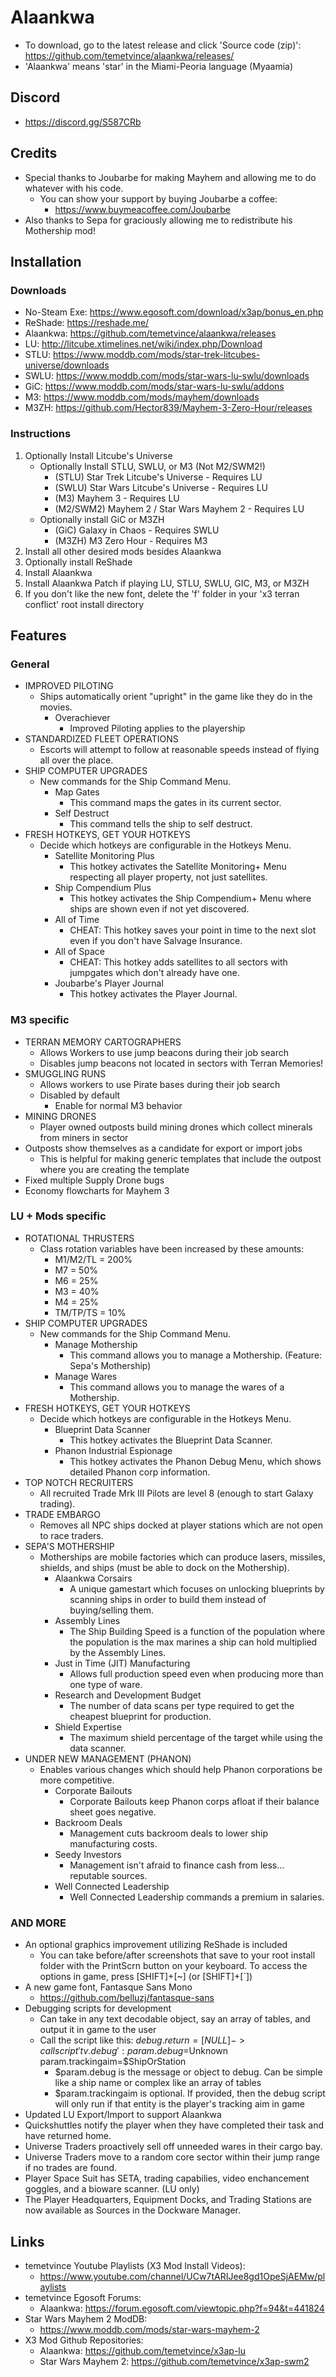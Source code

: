 # Alaankwa
* To download, go to the latest release and click 'Source code (zip)': https://github.com/temetvince/alaankwa/releases/
* 'Alaankwa' means 'star' in the Miami-Peoria language (Myaamia)

## Discord
* https://discord.gg/S587CRb

## Credits
* Special thanks to Joubarbe for making Mayhem and allowing me to do whatever with his code.
    * You can show your support by buying Joubarbe a coffee:
        * https://www.buymeacoffee.com/Joubarbe
* Also thanks to Sepa for graciously allowing me to redistribute his Mothership mod!

## Installation
### Downloads
* No-Steam Exe: https://www.egosoft.com/download/x3ap/bonus_en.php
* ReShade: https://reshade.me/
* Alaankwa: https://github.com/temetvince/alaankwa/releases
* LU: http://litcube.xtimelines.net/wiki/index.php/Download
* STLU: https://www.moddb.com/mods/star-trek-litcubes-universe/downloads
* SWLU: https://www.moddb.com/mods/star-wars-lu-swlu/downloads
* GiC: https://www.moddb.com/mods/star-wars-lu-swlu/addons
* M3: https://www.moddb.com/mods/mayhem/downloads
* M3ZH: https://github.com/Hector839/Mayhem-3-Zero-Hour/releases

### Instructions
1. Optionally Install Litcube's Universe
    * Optionally Install STLU, SWLU, or M3 (Not M2/SWM2!)
        * (STLU) Star Trek Litcube's Universe - Requires LU
        * (SWLU) Star Wars Litcube's Universe - Requires LU
        * (M3) Mayhem 3 - Requires LU
        * (M2/SWM2) Mayhem 2 / Star Wars Mayhem 2 - Requires LU
    * Optionally install GiC or M3ZH
        * (GiC) Galaxy in Chaos - Requires SWLU
        * (M3ZH) M3 Zero Hour - Requires M3
4. Install all other desired mods besides Alaankwa
5. Optionally install ReShade
6. Install Alaankwa
7. Install Alaankwa Patch if playing LU, STLU, SWLU, GIC, M3, or M3ZH
8. If you don't like the new font, delete the 'f' folder in your 'x3 terran conflict' root install directory

## Features
### General
* IMPROVED PILOTING
    * Ships automatically orient "upright" in the game like they do in the movies.
        * Overachiever
            * Improved Piloting applies to the playership
* STANDARDIZED FLEET OPERATIONS
    * Escorts will attempt to follow at reasonable speeds instead of flying all over the place.
* SHIP COMPUTER UPGRADES
    * New commands for the Ship Command Menu.
        * Map Gates
            * This command maps the gates in its current sector.
        * Self Destruct
            * This command tells the ship to self destruct.
* FRESH HOTKEYS, GET YOUR HOTKEYS
    * Decide which hotkeys are configurable in the Hotkeys Menu.
        * Satellite Monitoring Plus
            * This hotkey activates the Satellite Monitoring+ Menu respecting all player property, not just satellites.
        * Ship Compendium Plus
            * This hotkey activates the Ship Compendium+ Menu where ships are shown even if not yet discovered.
        * All of Time
            * CHEAT: This hotkey saves your point in time to the next slot even if you don't have Salvage Insurance.
        * All of Space
            * CHEAT: This hotkey adds satellites to all sectors with jumpgates which don't already have one.
        * Joubarbe's Player Journal
            * This hotkey activates the Player Journal.
  
### M3 specific
* TERRAN MEMORY CARTOGRAPHERS
    * Allows Workers to use jump beacons during their job search
    * Disables jump beacons not located in sectors with Terran Memories!
* SMUGGLING RUNS
    * Allows workers to use Pirate bases during their job search
    * Disabled by default
        * Enable for normal M3 behavior
* MINING DRONES
    * Player owned outposts build mining drones which collect minerals from miners in sector
* Outposts show themselves as a candidate for export or import jobs
    * This is helpful for making generic templates that include the outpost where you are creating the template
* Fixed multiple Supply Drone bugs
* Economy flowcharts for Mayhem 3

### LU + Mods specific
* ROTATIONAL THRUSTERS
    * Class rotation variables have been increased by these amounts:
        * M1/M2/TL = 200%
        * M7 = 50%
        * M6 = 25%
        * M3 = 40%
        * M4 = 25%
        * TM/TP/TS = 10%
* SHIP COMPUTER UPGRADES
    * New commands for the Ship Command Menu.
        * Manage Mothership
            * This command allows you to manage a Mothership. (Feature: Sepa's Mothership)
        * Manage Wares
            * This command allows you to manage the wares of a Mothership.
* FRESH HOTKEYS, GET YOUR HOTKEYS
    * Decide which hotkeys are configurable in the Hotkeys Menu.
        * Blueprint Data Scanner 
            * This hotkey activates the Blueprint Data Scanner.
        * Phanon Industrial Espionage
            * This hotkey activates the Phanon Debug Menu, which shows detailed Phanon corp information.
* TOP NOTCH RECRUITERS
    * All recruited Trade Mrk III Pilots are level 8 (enough to start Galaxy trading).
* TRADE EMBARGO
    * Removes all NPC ships docked at player stations which are not open to race traders.
* SEPA'S MOTHERSHIP
    * Motherships are mobile factories which can produce lasers, missiles, shields, and ships (must be able to dock on the Mothership).
        * Alaankwa Corsairs
            * A unique gamestart which focuses on unlocking blueprints by scanning ships in order to build them instead of buying/selling them.
        * Assembly Lines
            * The Ship Building Speed is a function of the population where the population is the max marines a ship can hold multiplied by the Assembly Lines.
        * Just in Time (JIT) Manufacturing
            * Allows full production speed even when producing more than one type of ware.
        * Research and Development Budget
            * The number of data scans per type required to get the cheapest blueprint for production.
        * Shield Expertise
            * The maximum shield percentage of the target while using the data scanner.
* UNDER NEW MANAGEMENT (PHANON)
    * Enables various changes which should help Phanon corporations be more competitive.
        * Corporate Bailouts
            * Corporate Bailouts keep Phanon corps afloat if their balance sheet goes negative.
        * Backroom Deals
            * Management cuts backroom deals to lower ship manufacturing costs.
        * Seedy Investors
            * Management isn't afraid to finance cash from less... reputable sources.
        * Well Connected Leadership
            * Well Connected Leadership commands a premium in salaries.
### AND MORE
* An optional graphics improvement utilizing ReShade is included
    * You can take before/after screenshots that save to your root install folder with the PrintScrn button on your keyboard. To access the options in game, press [SHIFT]+[~] (or [SHIFT]+[`])
* A new game font, Fantasque Sans Mono
    * https://github.com/belluzj/fantasque-sans
* Debugging scripts for development
    * Can take in any text decodable object, say an array of tables, and output it in game to the user
    * Call the script like this: $debug.return = [NULL] -> call script 'tv.debug': param.debug=$Unknown param.trackingaim=$ShipOrStation
        * $param.debug is the message or object to debug. Can be simple like a ship name or complex like an array of tables
        * $param.trackingaim is optional. If provided, then the debug script will only run if that entity is the player's tracking aim in game
* Updated LU Export/Import to support Alaankwa
* Quickshuttles notify the player when they have completed their task and have returned home.
* Universe Traders proactively sell off unneeded wares in their cargo bay.
* Universe Traders move to a random core sector within their jump range if no trades are found.
* Player Space Suit has SETA, trading capabilies, video enchancement goggles, and a bioware scanner. (LU only)
* The Player Headquarters, Equipment Docks, and Trading Stations are now available as Sources in the Dockware Manager.


## Links
* temetvince Youtube Playlists (X3 Mod Install Videos):
	* https://www.youtube.com/channel/UCw7tARIJee8gd1OpeSjAEMw/playlists
* temetvince Egosoft Forums:
    * Alaankwa: https://forum.egosoft.com/viewtopic.php?f=94&t=441824
* Star Wars Mayhem 2 ModDB:
    * https://www.moddb.com/mods/star-wars-mayhem-2
* X3 Mod Github Repositories:
    * Alaankwa: https://github.com/temetvince/x3ap-lu
    * Star Wars Mayhem 2: https://github.com/temetvince/x3ap-swm2

